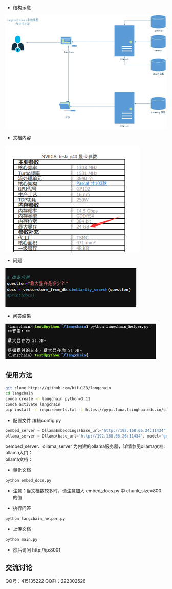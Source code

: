 - 结构示意
<img src="./文档对话示意.jpg">

- 文档内容
<img src="./文档内容.png">

- 问题
<img src="./问题.png">

- 问答结果
<img src="./问答结果.png">

## 使用方法
```bash
git clone https://github.com/bifu123/langchain
cd langchain
conda create -n langchain python=3.11
conda activate langchain
pip install -r requirements.txt -i https://pypi.tuna.tsinghua.edu.cn/simple
```
- 配置文件
编辑config.py
```python
oembed_server = OllamaEmbeddings(base_url="http://192.168.66.24:11434", model="nomic-embed-text")
ollama_server = Ollama(base_url='http://192.168.66.26:11434', model="gemma:7b")
```
oembed_server、ollama_server 为内建的ollama服务器，详情参见ollama文档:
ollama入门：<a src="https://github.com/ollama/ollama"></a><br>
ollama文档：<a src="https://github.com/ollama/ollama/tree/main/docs"></a>

- 量化文档
```bash
python embed_docs.py
```
- 注意：当文档数较多时，请注意加大 embed_docs.py 中 chunk_size=800 的值

- 执行问答
```bash
python langchain_helper.py
```

- 上传文档
```bash
python main.py
```
- 然后访问 http://ip:8001

## 交流讨论
QQ号：415135222
QQ群：222302526 